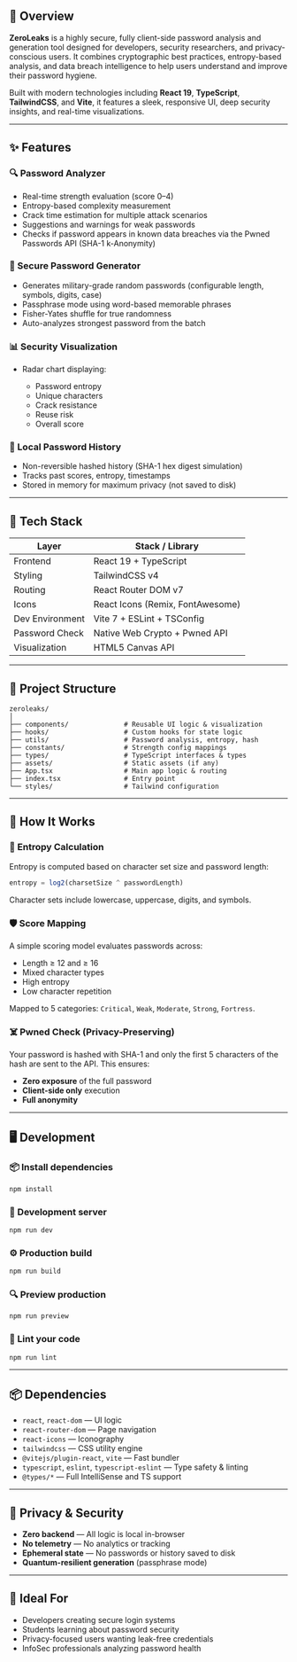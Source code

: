 ## 📜 Overview

**ZeroLeaks** is a highly secure, fully client-side password analysis and generation tool designed for developers, security researchers, and privacy-conscious users. It combines cryptographic best practices, entropy-based analysis, and data breach intelligence  to help users understand and improve their password hygiene.

Built with modern technologies including **React 19**, **TypeScript**, **TailwindCSS**, and **Vite**, it features a sleek, responsive UI, deep security insights, and real-time visualizations.

---

## ✨ Features

### 🔍 Password Analyzer

* Real-time strength evaluation (score 0–4)
* Entropy-based complexity measurement
* Crack time estimation for multiple attack scenarios
* Suggestions and warnings for weak passwords
* Checks if password appears in known data breaches via the Pwned Passwords API (SHA-1 k-Anonymity)

### 🔐 Secure Password Generator

* Generates military-grade random passwords (configurable length, symbols, digits, case)
* Passphrase mode using word-based memorable phrases
* Fisher-Yates shuffle for true randomness
* Auto-analyzes strongest password from the batch

### 📊 Security Visualization

* Radar chart displaying:

  * Password entropy
  * Unique characters
  * Crack resistance
  * Reuse risk
  * Overall score

### 🧠 Local Password History

* Non-reversible hashed history (SHA-1 hex digest simulation)
* Tracks past scores, entropy, timestamps
* Stored in memory for maximum privacy (not saved to disk)

---

## 🚀 Tech Stack

| Layer           | Stack / Library                  |
| --------------- | -------------------------------- |
| Frontend        | React 19 + TypeScript            |
| Styling         | TailwindCSS v4                   |
| Routing         | React Router DOM v7              |
| Icons           | React Icons (Remix, FontAwesome) |
| Dev Environment | Vite 7 + ESLint + TSConfig       |
| Password Check  | Native Web Crypto + Pwned API    |
| Visualization   | HTML5 Canvas API                 |

---

## 🔧 Project Structure

```
zeroleaks/
│
├── components/              # Reusable UI logic & visualization
├── hooks/                   # Custom hooks for state logic
├── utils/                   # Password analysis, entropy, hash
├── constants/               # Strength config mappings
├── types/                   # TypeScript interfaces & types
├── assets/                  # Static assets (if any)
├── App.tsx                  # Main app logic & routing
├── index.tsx                # Entry point
└── styles/                  # Tailwind configuration
```

---

## 🧪 How It Works

### 🔎 Entropy Calculation

Entropy is computed based on character set size and password length:

```ts
entropy = log2(charsetSize ^ passwordLength)
```

Character sets include lowercase, uppercase, digits, and symbols.

### 🛡️ Score Mapping

A simple scoring model evaluates passwords across:

* Length ≥ 12 and ≥ 16
* Mixed character types
* High entropy
* Low character repetition

Mapped to 5 categories: `Critical`, `Weak`, `Moderate`, `Strong`, `Fortress`.

### ☠️ Pwned Check (Privacy-Preserving)

Your password is hashed with SHA-1 and only the first 5 characters of the hash are sent to the API. This ensures:

* **Zero exposure** of the full password
* **Client-side only** execution
* **Full anonymity**

---

## 🖥️ Development

### 📦 Install dependencies

```bash
npm install
```

### 🔧 Development server

```bash
npm run dev
```

### ⚙️ Production build

```bash
npm run build
```

### 🔍 Preview production

```bash
npm run preview
```

### 🧹 Lint your code

```bash
npm run lint
```

---

## 📦 Dependencies

* `react`, `react-dom` — UI logic
* `react-router-dom` — Page navigation
* `react-icons` — Iconography
* `tailwindcss` — CSS utility engine
* `@vitejs/plugin-react`, `vite` — Fast bundler
* `typescript`, `eslint`, `typescript-eslint` — Type safety & linting
* `@types/*` — Full IntelliSense and TS support

---

## 🔐 Privacy & Security

* **Zero backend** — All logic is local in-browser
* **No telemetry** — No analytics or tracking
* **Ephemeral state** — No passwords or history saved to disk
* **Quantum-resilient generation** (passphrase mode)

---

## 🧠 Ideal For

* Developers creating secure login systems
* Students learning about password security
* Privacy-focused users wanting leak-free credentials
* InfoSec professionals analyzing password health

